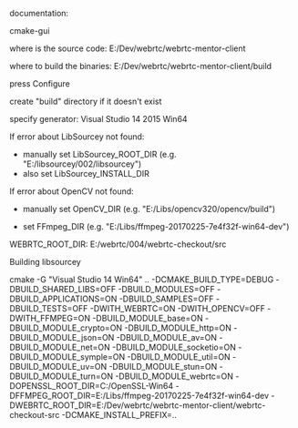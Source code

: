 documentation:

cmake-gui

where is the source code:
E:/Dev/webrtc/webrtc-mentor-client

where to build the binaries:
E:/Dev/webrtc/webrtc-mentor-client/build

press Configure

create "build" directory if it doesn't exist

specify generator: Visual Studio 14 2015 Win64

If error about LibSourcey not found:
- manually set LibSourcey_ROOT_DIR (e.g. "E:/libsourcey/002/libsourcey")
- also set LibSourcey_INSTALL_DIR

If error about OpenCV not found:
- manually set OpenCV_DIR (e.g. "E:/Libs/opencv320/opencv/build")



- set FFmpeg_DIR (e.g. "E:/Libs/ffmpeg-20170225-7e4f32f-win64-dev")


WEBRTC_ROOT_DIR: E:/webrtc/004/webrtc-checkout/src

Building libsourcey

cmake -G "Visual Studio 14 Win64" .. -DCMAKE_BUILD_TYPE=DEBUG -DBUILD_SHARED_LIBS=OFF -DBUILD_MODULES=OFF -DBUILD_APPLICATIONS=ON -DBUILD_SAMPLES=OFF -DBUILD_TESTS=OFF -DWITH_WEBRTC=ON -DWITH_OPENCV=OFF -DWITH_FFMPEG=ON -DBUILD_MODULE_base=ON -DBUILD_MODULE_crypto=ON -DBUILD_MODULE_http=ON -DBUILD_MODULE_json=ON -DBUILD_MODULE_av=ON -DBUILD_MODULE_net=ON -DBUILD_MODULE_socketio=ON -DBUILD_MODULE_symple=ON -DBUILD_MODULE_util=ON -DBUILD_MODULE_uv=ON -DBUILD_MODULE_stun=ON -DBUILD_MODULE_turn=ON -DBUILD_MODULE_webrtc=ON -DOPENSSL_ROOT_DIR=C:/OpenSSL-Win64 -DFFMPEG_ROOT_DIR=E:/Libs/ffmpeg-20170225-7e4f32f-win64-dev -DWEBRTC_ROOT_DIR=E:/Dev/webrtc/webrtc-mentor-client/webrtc-checkout-src -DCMAKE_INSTALL_PREFIX=..